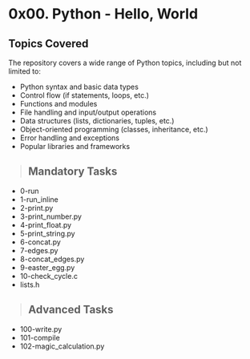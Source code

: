 # 0x00. Python - Hello, World

## Topics Covered

The repository covers a wide range of Python topics, including but not limited to:

- Python syntax and basic data types
- Control flow (if statements, loops, etc.)
- Functions and modules
- File handling and input/output operations
- Data structures (lists, dictionaries, tuples, etc.)
- Object-oriented programming (classes, inheritance, etc.)
- Error handling and exceptions
- Popular libraries and frameworks


> ## Mandatory Tasks
- 0-run
- 1-run_inline
- 2-print.py
- 3-print_number.py
- 4-print_float.py
- 5-print_string.py
- 6-concat.py
- 7-edges.py
- 8-concat_edges.py
- 9-easter_egg.py
- 10-check_cycle.c
- lists.h

> ## Advanced Tasks
+ 100-write.py
+ 101-compile
+ 102-magic_calculation.py
